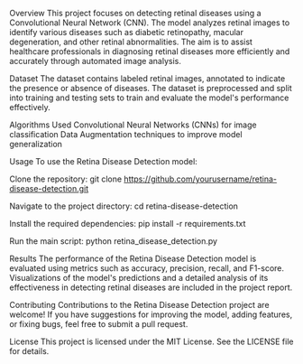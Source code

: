 Overview
This project focuses on detecting retinal diseases using a Convolutional Neural Network (CNN). The model analyzes retinal images to identify various diseases such as diabetic retinopathy, macular degeneration, and other retinal abnormalities. The aim is to assist healthcare professionals in diagnosing retinal diseases more efficiently and accurately through automated image analysis.

Dataset
The dataset contains labeled retinal images, annotated to indicate the presence or absence of diseases. The dataset is preprocessed and split into training and testing sets to train and evaluate the model's performance effectively.

Algorithms Used
Convolutional Neural Networks (CNNs) for image classification
Data Augmentation techniques to improve model generalization

Usage
To use the Retina Disease Detection model:

Clone the repository:
git clone https://github.com/yourusername/retina-disease-detection.git

Navigate to the project directory:
cd retina-disease-detection

Install the required dependencies:
pip install -r requirements.txt

Run the main script:
python retina_disease_detection.py

Results
The performance of the Retina Disease Detection model is evaluated using metrics such as accuracy, precision, recall, and F1-score. Visualizations of the model's predictions and a detailed analysis of its effectiveness in detecting retinal diseases are included in the project report.

Contributing
Contributions to the Retina Disease Detection project are welcome! If you have suggestions for improving the model, adding features, or fixing bugs, feel free to submit a pull request.

License
This project is licensed under the MIT License. See the LICENSE file for details.

